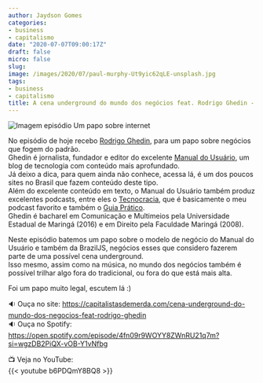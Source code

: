 ```yaml
---
author: Jaydson Gomes
categories:
- business
- capitalismo
date: "2020-07-07T09:00:17Z"
draft: false
micro: false
slug: 
image: /images/2020/07/paul-murphy-Ut9yic62qLE-unsplash.jpg
tags:
- business
- capitalismo
title: A cena underground do mundo dos negócios feat. Rodrigo Ghedin - ep 5
---
```

![Imagem episódio Um papo sobre internet](/images/2020/07/paul-murphy-Ut9yic62qLE-unsplash.jpg)  

No episódio de hoje recebo [Rodrigo Ghedin](https://rodrigo.ghed.in), para um papo sobre negócios que fogem do padrão.  
Ghedin é jornalista, fundador e editor do excelente [Manual do Usuário](https://manualdousuario.net/), um blog de tecnologia com conteúdo mais aprofundado.  
Já deixo a dica, para quem ainda não conhece, acessa lá, é um dos poucos sites no Brasil que fazem conteúdo deste tipo.  
Além do excelente conteúdo em texto, o Manual do Usuário também produz excelentes podcasts, entre eles o [Tecnocracia](https://manualdousuario.net/feed/podcast/tecnocracia), que é basicamente o meu podcast favorito e também o [Guia Prático](https://manualdousuario.net/feed/podcast/guia-pratico).  
Ghedin é bacharel em Comunicação e Multimeios pela Universidade Estadual de Maringá (2016) e em Direito pela Faculdade Maringá (2008).  

Neste episódio batemos um papo sobre o modelo de negócio do Manual do Usuário e também da BrazilJS, negócios esses que considero fazerem parte de uma possível cena underground.  
Isso mesmo, assim como na música, no mundo dos negócios também é possível trilhar algo fora do tradicional, ou fora do que está mais alta.  

Foi um papo muito legal, escutem lá :)

🔉 Ouça no site: https://capitalistasdemerda.com/cena-underground-do-mundo-dos-negocios-feat-rodrigo-ghedin  
🔉 Ouça no Spotify: https://open.spotify.com/episode/4fn09r9WOYY8ZWnRU21q7m?si=wgzDB2PiQX-vOB-Y1vNfbg  

📺 Veja no YouTube:  
{{< youtube b6PDQmY8BQ8 >}}